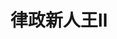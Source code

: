 ---
title:          律政新人王II
slug:           sl2

names:
  english:      Survivor’s Law II
genre:          古裝
episodes:       20
broadcast:
  start:        2007-12-23
  end:          2008-01-17
producer:       關永忠
starring:       馬國明、陳鍵鋒、官恩娜、<mark>李施嬅</mark>
synopsis:       出身草根階層、充滿正義感的辛萬軍（馬國明）為印證「法律面前，人人平等」的道理，在大學苦讀多年後，終取得律師資格。軍以偏鋒怪招贏取官司，屢獲上司賞識，但其他同事卻對他避之則吉，只有師爺卓偉名（陳鍵鋒）欣賞其出位作風，經常裡提點及幫懹，兩人漸成好友。<br>軍不畏強權的處事態度，令他瞧不起富家女律孫俐俐（官恩娜）的所作所為，兩人經常為合作處理訴訟案而引起連番鬧劇。軍在俐的眼中，只是一個生活亂套和玩弄感情的流氓，直至一場官司，俐遭人尋仇差點喪命幸獲軍相救，始明白真相及發現自己真正喜歡軍，可惜她卻因父親生意關係與名成了一對錯配的情侶，在兩人感情停滯不前之際，名發現前女友鄭彩玉（李詩韻）竟已懷有自己骨肉……
role:           lead

characters:
  -
    fullname:       鄭彩玉
    age:            25
    identity:       餐廳侍應
    appearance:     2-20
    personality:    心地善良，樂於助人，平實不造作。因讀書不多，結交到大律師男友，難免覺得高攀了而感自卑。有毅力，忍耐力高，後期即使被拋棄後發現懷有男友的骨肉，仍然堅決把孩子生下來獨力照顧。
    background:     彩玉出身於低下階層，父母親為謀生經常留在內地工作，已習慣了自己照顧自己。由於生活艱難，彩玉完成中學即踏足社會謀生，曾先後在幾所咖啡廳及餐廳擔任侍應，過著一般平凡人的生活。
    happenings:     若干年前，彩玉在一咖咖店工作，讓她留意到一熟客，文質彬彬的，常一個人來，老坐在店內某角落。一天，彩玉發現熟客黯然若失，於是特意衝了杯“笑哈哈”咖啡來逗他，那客人後來便成為她的男朋友，就是卓偉名。<br>彩玉對事業正陷低期的偉名非常支持。就是同居的日子，彩玉深明偉名正為著復牌後的一切作準備，所以暗暗地替偉名儲了一筆錢，寧可自己節衣縮食，事事為著偉名設想。事緣彩玉除了深愛偉名外，從來沒奢想過會跟一個學歷那麼高的專業律師拍拖，於是由始至終，彩玉都沒有安全感，雖然在同居的日子裡，她盡量投入，但彩玉還是跟自己講，這段感情有太大相差，隨時會終結一日。<br>因為彩玉有這樣的心態，永遠把自己放在次一等的地位，她跟偉名相處，自然而然產生了莫大的自卑感，於是當兩人拍拖遇到熟人時，彩玉都表現閃縮，甚至刻意隱藏她跟偉名的關係。起初偉名雖覺彩玉傻，但一段日子後，偉名開始發覺和彩玉真是兩個世界的人。<br>在偉名的應酬場合，彩玉不懂那些官商交流的言語，永遠啞了口。相反，彩玉的世界，偉名也進不去，即便是彩玉雙親，偉名也覺得和他們合不來。原來，真是有階級之分，階級愛情要以幾倍的力才能成就。<br>一次，彩玉母因光顧一商場，被一防煙門弄傷，想要向商場索取賠償，希望偉名幫忙。然而偉名為了前途選擇了幫商場一方，因為商場的老闆正是富商孫伯滔。這讓彩玉母很生氣，以為偉名手指向外。彩玉夾在中間也非常為難。但當偉名最後為了名利與彩玉父母對薄公堂，彩玉也感到與偉名的感情難以維繫，終於向偉名提出分手，雖然之後偉名之後做了很多事來打動彩玉，但是他們真的還能回到從前麼？
---